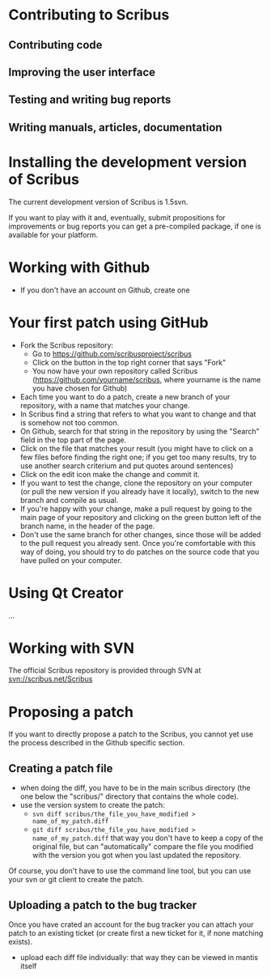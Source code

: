 # Contributing to Scribus

## Contributing code

## Improving the user interface

## Testing and writing bug reports

## Writing manuals, articles, documentation


# Installing the development version of Scribus

The current development version of Scribus is 1.5svn.

If you want to play with it and, eventually, submit propositions for improvements or bug reports you can get a pre-compiled package, if one is available for your platform.



# Working with Github

- If you don't have an account on Github, create one


# Your first patch using GitHub

- Fork the Scribus repository:
    - Go to https://github.com/scribusproject/scribus
    - Click on the button in the top right corner that says "Fork"
    - You now have your own repository called Scribus (https://github.com/yourname/scribus, where yourname is the name you have chosen for Github)
- Each time you want to do a patch, create a new branch of your repository, with a name that matches your change.
- In Scribus find a string that refers to what you want to change and that is somehow not too common.
- On Github, search for that string in the repository by using the "Search" field in the top part of the page.
- Click on the file that matches your result (you might have to click on a few files before finding the right one; if you get too many results, try to use another search criterium and put quotes around sentences)
- Click on the edit icon make the change and commit it.
- If you want to test the change, clone the repository on your computer (or pull the new version if you already have it locally), switch to the new branch and compile as usual.
- If you're happy with your change, make a pull request by going to the main page of your repository and clicking on the green button left of the branch name, in the header of the page.
- Don't use the same branch for other changes, since those will be added to the pull request you already sent.
Once you're comfortable with this way of doing, you should try to do patches on the source code that you have pulled on your computer.

# Using Qt Creator
...

# Working with SVN

The official Scribus repository is provided through SVN at <svn://scribus.net/Scribus>

# Proposing a patch

If you want to directly propose a patch to the Scribus, you cannot yet use the process described in the Github specific section.

## Creating a patch file

- when doing the diff, you have to be in the main scribus directory (the one below the "scribus/" directory that contains the whole code).
- use the version system to create the patch:
  - `svn diff scribus/the_file_you_have_modified > name_of_my_patch.diff`
  - `git diff scribus/the_file_you_have_modified > name_of_my_patch.diff`
  that way you don't have to keep a copy of the original file, but can "automatically" compare the file you modified with the version you got when you last updated the repository.

Of course, you don't have to use the command line tool, but you can use your svn or git client to create the patch.

## Uploading a patch to the bug tracker

Once you have crated an account for the bug tracker you can attach your patch to an existing ticket (or create first a new ticket for it, if none matching exists).

- upload each diff file individually: that way they can be viewed in mantis itself

